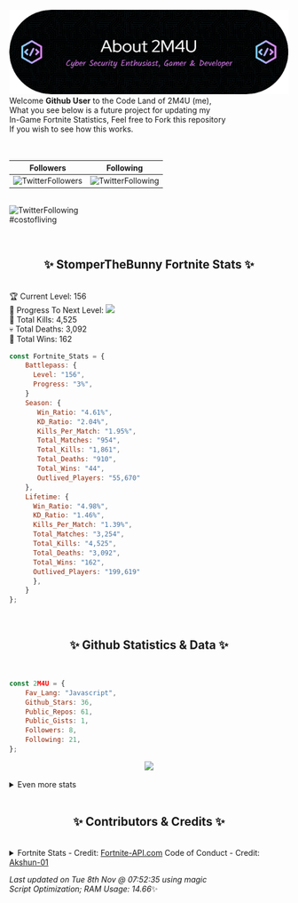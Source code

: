 
  ![Header](./src/github-banner.png)
  <br>
  Welcome **Github User** to the Code Land of 2M4U (me),<br>
  What you see below is a future project for updating my<br>
  In-Game Fortnite Statistics, Feel free to Fork this repository<br>
  If you wish to see how this works.
  <br><br>
  <br>
  
  | Followers  | Following |
  | ---------- |:---------:|
  | ![TwitterFollowers](https://img.shields.io/badge/Twitter%20Followers-79-blue)  | ![TwitterFollowing](https://img.shields.io/badge/Twitter%20Following-232-blue)  |


  <br>![TwitterFollowing](https://img.shields.io/badge/Latest%20Tweet--blue)<br>
  #costofliving
   
  <br><h2 align="center"> ✨ StomperTheBunny Fortnite Stats ✨</h2><br>
  🏆 Current Level: 156<br>
  🎉 Progress To Next Level: ![](https://geps.dev/progress/3)<br>
  🎯 Total Kills: 4,525<br>
  💀 Total Deaths: 3,092<br>
  👑 Total Wins: 162<br>

```js
const Fortnite_Stats = {
    Battlepass: {
      Level: "156",
      Progress: "3%",    
    }
    Season: { 
       Win_Ratio: "4.61%",
       KD_Ratio: "2.04%",
       Kills_Per_Match: "1.95%",
       Total_Matches: "954",
       Total_Kills: "1,861",
       Total_Deaths: "910",
       Total_Wins: "44",
       Outlived_Players: "55,670"
    },
    Lifetime: {
      Win_Ratio: "4.98%",
      KD_Ratio: "1.46%",
      Kills_Per_Match: "1.39%",
      Total_Matches: "3,254",
      Total_Kills: "4,525",
      Total_Deaths: "3,092",
      Total_Wins: "162",
      Outlived_Players: "199,619"
      },
    }
}; 
```


<br><h2 align="center"> ✨ Github Statistics & Data ✨</h2><br>

```js
const 2M4U = {
    Fav_Lang: "Javascript",
    Github_Stars: 36,
    Public_Repos: 61,
    Public_Gists: 1,
    Followers: 8,
    Following: 21,
}; 
```

<p align="center">
<img src="https://github-readme-streak-stats.herokuapp.com/?user=2M4U&theme=tokyonight">
</p>
<details>
  <summary>
      Even more stats
  </summary>
  <p align="center">
    <img src="https://github-profile-trophy.vercel.app/?username=2M4U&theme=dracula">
    <img src="https://github-readme-stats.vercel.app/api?username=2M4U&theme=tokyonight&count_private=true&show_icons=true&include_all_commits=true">
  </p>
</details>
<br><h2 align="center"> ✨ Contributors & Credits ✨</h2><br>
<details>
  <summary>
      Fortnite Stats - Credit: <a href="https://fortnite-api.com/?utm_source=github.com/2M4U/2M4U">Fortnite-API.com</a>
      Code of Conduct - Credit: <a href="https://github.com/Akshun-01">Akshun-01</a>
  </summary>
</details>

<!-- Last updated on Tue Nov 08 2022 07:52:35 GMT+0000 (Coordinated Universal Time) ;-;-->
<i>Last updated on  Tue 8th Nov @ 07:52:35 using magic<br>
Script Optimization; RAM Usage: 14.66</i>✨